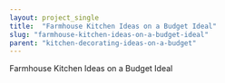 ```yaml
---
layout: project_single
title:  "Farmhouse Kitchen Ideas on a Budget Ideal"
slug: "farmhouse-kitchen-ideas-on-a-budget-ideal"
parent: "kitchen-decorating-ideas-on-a-budget"
---
```

Farmhouse Kitchen Ideas on a Budget Ideal
